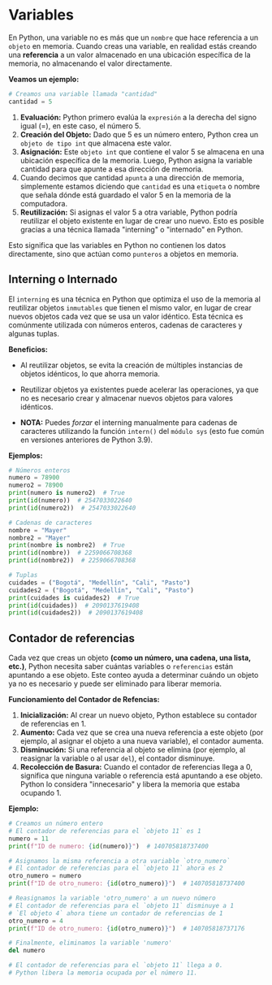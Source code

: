 # Variables

En Python, una variable no es más que un `nombre` que hace referencia a un `objeto` en memoria. Cuando creas una variable, en realidad estás creando una **referencia** a un valor almacenado en una ubicación específica de la memoria, no almacenando el valor directamente.

**Veamos un ejemplo:**

```py
# Creamos una variable llamada "cantidad"
cantidad = 5
```

1.  **Evaluación:** Python primero evalúa la `expresión` a la derecha del signo igual (=), en este caso, el número 5.
2.  **Creación del Objeto:** Dado que 5 es un número entero, Python crea un `objeto de tipo int` que almacena este valor.
3.  **Asignación:** Este `objeto int` que contiene el valor 5 se almacena en una ubicación específica de la memoria. Luego, Python asigna la variable cantidad para que apunte a esa dirección de memoria.
4.  Cuando decimos que cantidad `apunta` a una dirección de memoria, simplemente estamos diciendo que `cantidad` es una `etiqueta` o nombre que señala dónde está guardado el valor 5 en la memoria de la computadora.
5.  **Reutilización:** Si asignas el valor 5 a otra variable, Python podría reutilizar el objeto existente en lugar de crear uno nuevo. Esto es posible gracias a una técnica llamada "interning" o "internado" en Python.

Esto significa que las variables en Python no contienen los datos directamente, sino que actúan como `punteros` a objetos en memoria.

## Interning o Internado

El `interning` es una técnica en Python que optimiza el uso de la memoria al reutilizar objetos `inmutables` que tienen el mismo valor, en lugar de crear nuevos objetos cada vez que se usa un valor idéntico. Esta técnica es comúnmente utilizada con números enteros, cadenas de caracteres y algunas tuplas.

**Beneficios:**

- Al reutilizar objetos, se evita la creación de múltiples instancias de objetos idénticos, lo que ahorra memoria.
- Reutilizar objetos ya existentes puede acelerar las operaciones, ya que no es necesario crear y almacenar nuevos objetos para valores idénticos.

- **NOTA:** Puedes _forzar_ el interning manualmente para cadenas de caracteres utilizando la función `intern()` del `módulo sys` (esto fue común en versiones anteriores de Python 3.9).

**Ejemplos:**

```py
# Números enteros
numero = 78900
numero2 = 78900
print(numero is numero2)  # True
print(id(numero))  # 2547033022640
print(id(numero2))  # 2547033022640

# Cadenas de caracteres
nombre = "Mayer"
nombre2 = "Mayer"
print(nombre is nombre2)  # True
print(id(nombre))  # 2259066708368
print(id(nombre2))  # 2259066708368

# Tuplas
cuidades = ("Bogotá", "Medellín", "Cali", "Pasto")
cuidades2 = ("Bogotá", "Medellín", "Cali", "Pasto")
print(cuidades is cuidades2)  # True
print(id(cuidades))  # 2090137619408
print(id(cuidades2))  # 2090137619408
```

## Contador de referencias

Cada vez que creas un objeto **(como un número, una cadena, una lista, etc.)**, Python necesita saber cuántas variables o `referencias` están apuntando a ese objeto. Este conteo ayuda a determinar cuándo un objeto ya no es necesario y puede ser eliminado para liberar memoria.

**Funcionamiento del Contador de Refencias:**

1. **Inicialización:** Al crear un nuevo objeto, Python establece su contador de referencias en 1.
2. **Aumento:** Cada vez que se crea una nueva referencia a este objeto (por ejemplo, al asignar el objeto a una nueva variable), el contador aumenta.
3. **Disminución:** Si una referencia al objeto se elimina (por ejemplo, al reasignar la variable o al usar `del`), el contador disminuye.
4. **Recolección de Basura:** Cuando el contador de referencias llega a 0, significa que ninguna variable o referencia está apuntando a ese objeto. Python lo considera "innecesario" y libera la memoria que estaba ocupando 1.

**Ejemplo:**

```py
# Creamos un número entero
# El contador de referencias para el `objeto 11` es 1
numero = 11
print(f"ID de numero: {id(numero)}")  # 140705818737400

# Asignamos la misma referencia a otra variable `otro_numero`
# El contador de referencias para el `objeto 11` ahora es 2
otro_numero = numero
print(f"ID de otro_numero: {id(otro_numero)}")  # 140705818737400

# Reasignamos la variable 'otro_numero' a un nuevo número
# El contador de referencias para el `objeto 11` disminuye a 1
# `El objeto 4` ahora tiene un contador de referencias de 1
otro_numero = 4
print(f"ID de otro_numero: {id(otro_numero)}")  # 140705818737176

# Finalmente, eliminamos la variable 'numero'
del numero

# El contador de referencias para el `objeto 11` llega a 0.
# Python libera la memoria ocupada por el número 11.
```
